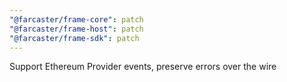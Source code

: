 ```yaml
---
"@farcaster/frame-core": patch
"@farcaster/frame-host": patch
"@farcaster/frame-sdk": patch
---
```


Support Ethereum Provider events, preserve errors over the wire
